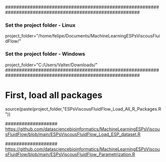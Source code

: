 #########################################################################################################
### Set the project folder - Linux 
project_folder="/home/felipe/Documents/MachineLearningESPsViscousFluidFlow/"

### Set the project folder - Windows
project_folder="C:/Users/Valter/Downloads/"
#########################################################################################################

# First, load all packages
source(paste(project_folder,"ESPsViscousFluidFlow_Load_All_R_Packages.R"))


###################
https://github.com/datasciencebioinformatics/MachineLearningESPsViscousFluidFlow/blob/main/ESPsViscousFluidFlow_Load_ESP_dataset.R

###################
https://github.com/datasciencebioinformatics/MachineLearningESPsViscousFluidFlow/blob/main/ESPsViscousFluidFlow_Parametrization.R
